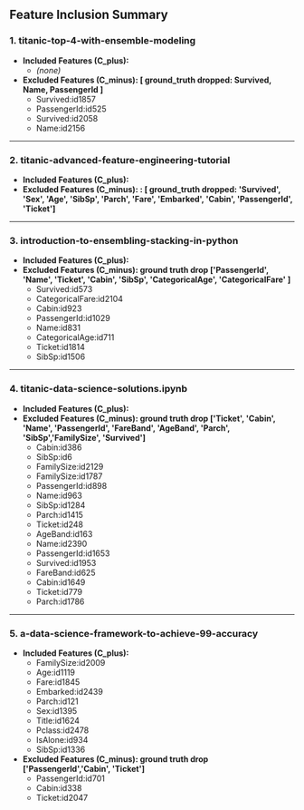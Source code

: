 ## Feature Inclusion Summary

### 1. titanic-top-4-with-ensemble-modeling
- **Included Features (C_plus):**
  - *(none)*
- **Excluded Features (C_minus): [ ground_truth dropped: Survived, Name, PassengerId ]**
  - Survived:id1857
  - PassengerId:id525
  - Survived:id2058
  - Name:id2156

---

### 2. titanic-advanced-feature-engineering-tutorial
- **Included Features (C_plus):**
- **Excluded Features (C_minus): : [ ground_truth dropped: 'Survived', 'Sex', 'Age', 'SibSp', 'Parch',  'Fare', 'Embarked', 'Cabin', 'PassengerId', 'Ticket']**

---

### 3. introduction-to-ensembling-stacking-in-python
- **Included Features (C_plus):**
- **Excluded Features (C_minus): ground truth drop ['PassengerId', 'Name', 'Ticket', 'Cabin', 'SibSp', 'CategoricalAge', 'CategoricalFare' ]**
  - Survived:id573
  - CategoricalFare:id2104
  - Cabin:id923
  - PassengerId:id1029
  - Name:id831
  - CategoricalAge:id711
  - Ticket:id1814
  - SibSp:id1506

---

### 4. titanic-data-science-solutions.ipynb
- **Included Features (C_plus):**
- **Excluded Features (C_minus): ground truth drop ['Ticket', 'Cabin', 'Name', 'PassengerId', 'FareBand', 'AgeBand', 'Parch', 'SibSp','FamilySize', 'Survived']**
  - Cabin:id386
  - SibSp:id6
  - FamilySize:id2129
  - FamilySize:id1787
  - PassengerId:id898
  - Name:id963
  - SibSp:id1284
  - Parch:id1415
  - Ticket:id248
  - AgeBand:id163
  - Name:id2390
  - PassengerId:id1653
  - Survived:id1953
  - FareBand:id625
  - Cabin:id1649
  - Ticket:id779
  - Parch:id1786

---

### 5. a-data-science-framework-to-achieve-99-accuracy
- **Included Features (C_plus):**
  - FamilySize:id2009
  - Age:id1119
  - Fare:id1845
  - Embarked:id2439
  - Parch:id121
  - Sex:id1395
  - Title:id1624
  - Pclass:id2478
  - IsAlone:id934
  - SibSp:id1336
- **Excluded Features (C_minus): ground truth drop ['PassengerId','Cabin', 'Ticket']**
  - PassengerId:id701
  - Cabin:id338
  - Ticket:id2047

